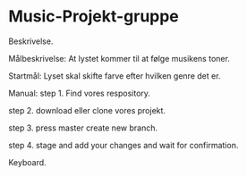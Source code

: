 # Music-Projekt-gruppe



Beskrivelse.

Målbeskrivelse:
At lystet kommer til at følge musikens toner.


Startmål:
Lyset skal skifte farve efter hvilken genre det er.


Manual:
step 1. Find vores respository.

step 2. download eller clone vores projekt.

step 3. press master create new branch.

step 4. stage and add your changes and wait for confirmation.


Keyboard. 